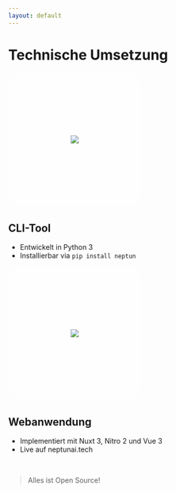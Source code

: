 ```yaml
---
layout: default
---
```


# Technische Umsetzung

<style>
.logo-container {
  background: rgba(255, 255, 255, 0.25);
  border-radius: 24px;
  padding: 1.5rem;
  width: 220px;
  height: 220px;
  display: flex;
  align-items: center;
  justify-content: center;
  margin-bottom: 2rem;
}
</style>

<div class="grid grid-cols-2 gap-16">
  <div>
    <div class="logo-container">
      <img src="https://raw.githubusercontent.com/neptun-software/neptun.tools.docs/refs/heads/main/static/img/logo-cli-banner.png" class="w-48" />
    </div>
    <h2 class="text-2xl font-bold mb-4">CLI-Tool</h2>
    <ul class="space-y-2">
      <li>Entwickelt in Python 3</li>
      <li>Installierbar via <code class="text-yellow-400">pip install neptun</code></li>
    </ul>
  </div>
  
  <div>
    <div class="logo-container">
      <img src="https://raw.githubusercontent.com/neptun-software/neptun.tools.docs/refs/heads/main/static/img/logo-web-banner.png" class="w-48" />
    </div>
    <h2 class="text-2xl font-bold mb-4">Webanwendung</h2>
    <ul class="space-y-2">
      <li>Implementiert mit Nuxt 3, Nitro 2 und Vue 3</li>
      <li>Live auf neptunai.tech</li>
    </ul>
  </div>
</div>

<br>

> Alles ist Open Source!
